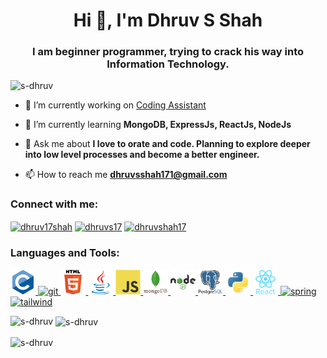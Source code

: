 <h1 align="center">Hi 👋, I'm Dhruv S Shah</h1>
<h3 align="center">I am beginner programmer, trying to crack his way into Information Technology.</h3>

<p align="left"> <img src="https://komarev.com/ghpvc/?username=s-dhruv&label=Profile%20views&color=0e75b6&style=flat" alt="s-dhruv" /> </p>

- 🔭 I’m currently working on [Coding Assistant](https://github.com/S-Dhruv/codingAssistant)

- 🌱 I’m currently learning **MongoDB, ExpressJs, ReactJs, NodeJs**

- 💬 Ask me about **I love to orate and code. Planning to explore deeper into low level processes and become a better engineer.**

- 📫 How to reach me **dhruvsshah171@gmail.com**

<h3 align="left">Connect with me:</h3>
<p align="left">
<a href="https://www.codechef.com/users/dhruv17shah" target="blank"><img align="center" src="https://cdn.jsdelivr.net/npm/simple-icons@3.1.0/icons/codechef.svg" alt="dhruv17shah" height="30" width="40" /></a>
<a href="https://codeforces.com/profile/dhruvs17" target="blank"><img align="center" src="https://raw.githubusercontent.com/rahuldkjain/github-profile-readme-generator/master/src/images/icons/Social/codeforces.svg" alt="dhruvs17" height="30" width="40" /></a>
<a href="https://www.leetcode.com/dhruvshah17" target="blank"><img align="center" src="https://raw.githubusercontent.com/rahuldkjain/github-profile-readme-generator/master/src/images/icons/Social/leet-code.svg" alt="dhruvshah17" height="30" width="40" /></a>
</p>

<h3 align="left">Languages and Tools:</h3>
<p align="left"> <a href="https://www.cprogramming.com/" target="_blank" rel="noreferrer"> <img src="https://raw.githubusercontent.com/devicons/devicon/master/icons/c/c-original.svg" alt="c" width="40" height="40"/> </a> <a href="https://expressjs.com" target="_blank" rel="noreferrer"></a> <a href="https://git-scm.com/" target="_blank" rel="noreferrer"> <img src="https://www.vectorlogo.zone/logos/git-scm/git-scm-icon.svg" alt="git" width="40" height="40"/> </a> <a href="https://www.w3.org/html/" target="_blank" rel="noreferrer"> <img src="https://raw.githubusercontent.com/devicons/devicon/master/icons/html5/html5-original-wordmark.svg" alt="html5" width="40" height="40"/> </a> <a href="https://www.java.com" target="_blank" rel="noreferrer"> <img src="https://raw.githubusercontent.com/devicons/devicon/master/icons/java/java-original.svg" alt="java" width="40" height="40"/> </a> <a href="https://developer.mozilla.org/en-US/docs/Web/JavaScript" target="_blank" rel="noreferrer"> <img src="https://raw.githubusercontent.com/devicons/devicon/master/icons/javascript/javascript-original.svg" alt="javascript" width="40" height="40"/> </a> <a href="https://www.mongodb.com/" target="_blank" rel="noreferrer"> <img src="https://raw.githubusercontent.com/devicons/devicon/master/icons/mongodb/mongodb-original-wordmark.svg" alt="mongodb" width="40" height="40"/> </a> <a href="https://nodejs.org" target="_blank" rel="noreferrer"> <img src="https://raw.githubusercontent.com/devicons/devicon/master/icons/nodejs/nodejs-original-wordmark.svg" alt="nodejs" width="40" height="40"/> </a> <a href="https://www.postgresql.org" target="_blank" rel="noreferrer"> <img src="https://raw.githubusercontent.com/devicons/devicon/master/icons/postgresql/postgresql-original-wordmark.svg" alt="postgresql" width="40" height="40"/> </a> <a href="https://www.python.org" target="_blank" rel="noreferrer"> <img src="https://raw.githubusercontent.com/devicons/devicon/master/icons/python/python-original.svg" alt="python" width="40" height="40"/> </a> <a href="https://reactjs.org/" target="_blank" rel="noreferrer"> <img src="https://raw.githubusercontent.com/devicons/devicon/master/icons/react/react-original-wordmark.svg" alt="react" width="40" height="40"/> </a> <a href="https://spring.io/" target="_blank" rel="noreferrer"> <img src="https://www.vectorlogo.zone/logos/springio/springio-icon.svg" alt="spring" width="40" height="40"/> </a> <a href="https://tailwindcss.com/" target="_blank" rel="noreferrer"> <img src="https://www.vectorlogo.zone/logos/tailwindcss/tailwindcss-icon.svg" alt="tailwind" width="40" height="40"/> </a> </p>

<p><img align="left" src="https://github-readme-stats.vercel.app/api/top-langs?username=s-dhruv&show_icons=true&locale=en&layout=compact" alt="s-dhruv" /></p>

<p>&nbsp;<img align="center" src="https://github-readme-stats.vercel.app/api?username=s-dhruv&show_icons=true&locale=en" alt="s-dhruv" /></p>

<p><img align="center" src="https://github-readme-streak-stats.herokuapp.com/?user=s-dhruv&" alt="s-dhruv" /></p>


